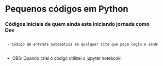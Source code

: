 # Pequenos códigos em Python 

### Códigos iniciais de quem ainda esta iniciando jornada como Dev

```sh

 - Código de entrada automática em qualquer site que peça login e senha
 
 ```
 
  - OBS: Quando criei o código utilizei o jupyter notebook 
